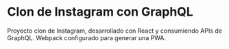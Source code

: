 # Clon de Instagram con GraphQL

Proyecto clon de Instagram, desarrollado con React y consumiendo APIs de GraphQL. Webpack configurado para generar una PWA.
